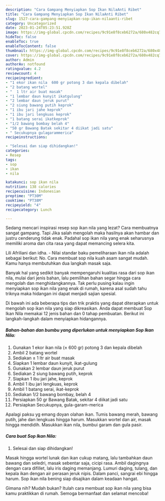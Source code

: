 ```yaml
---
description: "Cara Gampang Menyiapkan Sop Ikan NilaAnti Ribet"
title: "Cara Gampang Menyiapkan Sop Ikan NilaAnti Ribet"
slug: 1527-cara-gampang-menyiapkan-sop-ikan-nilaanti-ribet
category: Uncategorized
date: 2023-01-24T05:23:51.928Z
image: https://img-global.cpcdn.com/recipes/9c91e8f8ceb6272a/680x482cq70/sop-ikan-nila-foto-resep-utama.jpg
hideToc: false
enableToc: true
enableTocContent: false
thumbnail: https://img-global.cpcdn.com/recipes/9c91e8f8ceb6272a/680x482cq70/sop-ikan-nila-foto-resep-utama.jpg
cover: https://img-global.cpcdn.com/recipes/9c91e8f8ceb6272a/680x482cq70/sop-ikan-nila-foto-resep-utama.jpg
author: Admin
authorAv: notfound
ratingvalue: 4.2
reviewcount: 4
recipeingredient:
- "1 ekor ikan nila  600 gr potong 3 dan kepala dibelah"
- "2 batang wortel"
- "  1 ltr air buat masak"
- "1 lembar daun kunyit ikatgulung"
- "2 lembar daun jeruk purut"
- "2 siung bawang putih keprok"
- "1 ibu jari jahe keprok"
- "1 ibu jari lengkuas keprok"
- "1 batang serai ikatkeprok"
- "1/2 bawang bombay belah 4"
- "50 gr Bawang Batak sekitar 4 diikat jadi satu"
- " Secukupnya gulagarammerica"
recipeinstructions:

- "Selesai dan siap dihidangkan!"
categories:
- Resep
tags:
- sop
- ikan
- nila

katakunci: sop ikan nila 
nutrition: 138 calories
recipecuisine: Indonesian
preptime: "PT30M"
cooktime: "PT38M"
recipeyield: "4"
recipecategory: Lunch

---
```



Sedang mencari inspirasi resep sop ikan nila yang lezat? Cara membuatnya sangat gampang. Tapi Jika salah mengolah maka hasilnya akan hambar dan justru cenderung tidak enak. Padahal sop ikan nila yang enak seharusnya memiliki aroma dan cita rasa yang dapat memancing selera kita.


Lili Afriliani dan idha. - Nilai standar baku pemeliharaan ikan nila adalah sebagai berikut: No. Cara membuat sop nila kuah asam sangat mudah. Kamu hanya membutuhkan dua langkah masak saja.

Banyak hal yang sedikit banyak mempengaruhi kualitas rasa dari sop ikan nila, mulai dari jenis bahan, lalu pemilihan bahan segar hingga cara mengolah dan menghidangkannya. Tak perlu pusing kalau ingin menyiapkan sop ikan nila yang enak di rumah, karena asal sudah tahu triknya maka hidangan ini dapat menjadi sajian spesial.


Di bawah ini ada beberapa tips dan trik praktis yang dapat diterapkan untuk mengolah sop ikan nila yang siap dikreasikan. Anda dapat membuat Sop Ikan Nila memakai 12 jenis bahan dan 0 tahap pembuatan. Berikut ini langkah-langkah dalam menyiapkan hidangannya.

<!--inarticleads1-->

##### Bahan-bahan dan bumbu yang diperlukan untuk menyiapkan Sop Ikan Nila:

1. Gunakan 1 ekor ikan nila (± 600 gr) potong 3 dan kepala dibelah
1. Ambil 2 batang wortel
1. Sediakan  ± 1 ltr air buat masak
1. Siapkan 1 lembar daun kunyit, ikat-gulung
1. Gunakan 2 lembar daun jeruk purut
1. Sediakan 2 siung bawang putih, keprok
1. Siapkan 1 ibu jari jahe, keprok
1. Ambil 1 ibu jari lengkuas, keprok
1. Ambil 1 batang serai, ikat-keprok
1. Sediakan 1/2 bawang bombay, belah 4
1. Persiapkan 50 gr Bawang Batak, sekitar 4 diikat jadi satu
1. Persiapkan  Secukupnya, gula-garam-merica


Apalagi paksu yg emang doyan olahan ikan. Tumis bawang merah, bawang putih, jahe dan lengkuas hingga harum. Masukkan wortel dan air, masak hingga mendidih. Masukkan ikan nila, bumbui garam dan gula pasir. 

<!--inarticleads2-->

##### Cara buat Sop Ikan Nila:


1. Selesai dan siap dihidangkan!

Masak hingga wortel lunak dan ikan cukup matang, lalu tambahkan daun bawang dan seledri, masak sebentar saja, cicipi rasa. Ambil dagingnya dengan cara difillet, lalu iris daging memanjang. Lumuri daging, tulang, dan kepala ikan dengan air perasan jeruk nipis. Dalam panci, sangrai ebi hingga harum. Sop ikan nila bening siap disajikan dalam keadaan hangat. 

Gimana nih? Mudah bukan? Itulah cara membuat sop ikan nila yang bisa kamu praktikkan di rumah. Semoga bermanfaat dan selamat mencoba!
